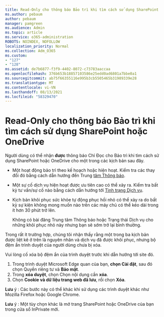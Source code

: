 ```yaml
---
title: Read-Only cho thông báo Bảo trì khi tìm cách sử dụng SharePoint hoặc OneDrive
ms.author: pebaum
author: pebaum
manager: pamgreen
ms.audience: Admin
ms.topic: article
ms.service: o365-administration
ROBOTS: NOINDEX, NOFOLLOW
localization_priority: Normal
ms.collection: Adm_O365
ms.custom:
- "127"
- "128"
ms.assetid: de7b6877-f3f9-4402-8072-c73783aaccaa
ms.openlocfilehash: 376b653b18857103586e25edd0ad6801a7bbe0a1
ms.sourcegitcommit: ab75f66355116e995b3cb5505465b31989339e28
ms.translationtype: MT
ms.contentlocale: vi-VN
ms.lasthandoff: 08/13/2021
ms.locfileid: "58329470"
---
```

# <a name="read-only-for-maintenance-message-when-attempting-to-use-sharepoint-or-onedrive"></a>Read-Only cho thông báo Bảo trì khi tìm cách sử dụng SharePoint hoặc OneDrive

Người dùng có thể nhận **được** thông báo Chỉ Đọc cho Bảo trì khi tìm cách sử dụng SharePoint hoặc OneDrive cho một trong các kịch bản sau đây. 

-   Một hoạt động bảo trì theo kế hoạch hoặc hiện hoạt.  Kiểm tra các thay đổi đó bằng cách dẫn hướng đến Trung [tâm Thông báo](https://portal.office.com/adminportal/home#/messagecenter).
-   Một sự cố dịch vụ hiện hoạt được ưu tiên cao có thể xảy ra. Kiểm tra bất kỳ tư vấn/sự cố nào bằng cách dẫn hướng tới [Tình trạng Dịch vụ](https://portal.office.com/adminportal/home#/servicehealth).
-   Kịch bản khôi phục sức khỏe tự động phục hồi nhỏ có thể xảy ra do bất kỳ sự kiện không mong muốn nào trên các máy chủ có thể kéo dài trong ít hơn 30 phút trở lên. 
    
    Không có bài đăng Trung tâm Thông báo hoặc Trạng thái Dịch vụ cho những khôi phục nhỏ này nhưng bạn sẽ sớm trở lại bình thường.

Trong rất ít trường hợp, chúng tôi nhận thấy rằng một trong ba kịch bản được liệt kê ở trên là nguyên nhân và dịch vụ đã được khôi phục, nhưng bộ đệm ẩn trình duyệt của người dùng chưa bị xóa.

Vui lòng cố xóa bộ đệm ẩn của trình duyệt trước khi dẫn hướng tới site đó.

1. Trong trình duyệt Microsoft Edge quan của bạn, **chọn Cài đặt**, sau đó chọn Quyền riêng tư và **Bảo mật**.
2. Trong **xóa duyệt**, chọn Chọn nội dụng cần **xóa**.
3. Chọn **Cookie và dữ liệu trang web đã lưu**, rồi chọn **Xóa**.

**Lưu** ý : Các bước này có thể khác khi sử dụng các trình duyệt khác như Mozilla Firefox hoặc Google Chrome.

**Lưu** ý : Một tùy chọn khác là mở trang SharePoint hoặc OneDrive của bạn trong cửa sổ InPrivate mới.